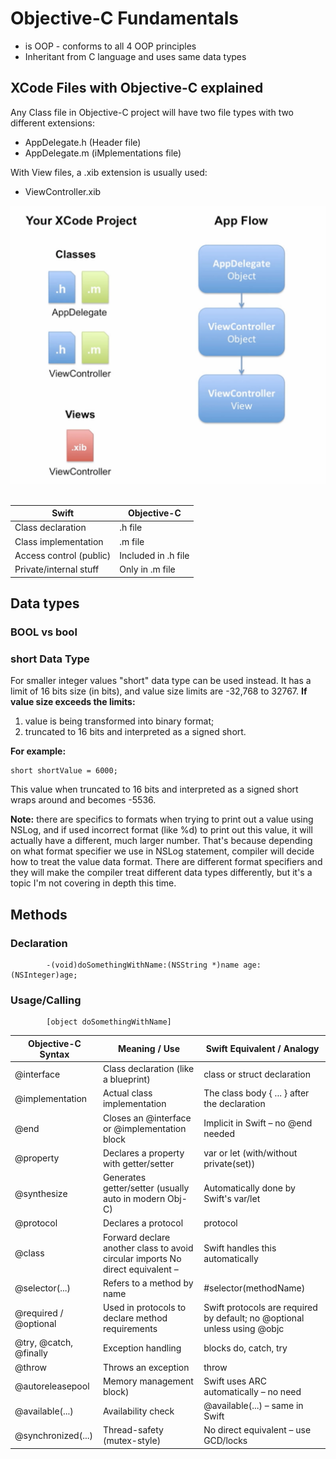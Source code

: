 # Objective-C Fundamentals
* is OOP - conforms to all 4 OOP principles
* Inheritant from C language and uses same data types

## XCode Files with Objective-C explained
Any Class file in Objective-C project will have two file types with two different extensions:
* AppDelegate.h (Header file)
* AppDelegate.m (iMplementations file)

With View files, a .xib extension is usually used:
* ViewController.xib

![](https://github.com/cyberbitrixx/Studying/blob/d50cc6c96570d40ad74c3423586b1115a852cf6b/Objective-C/image.png)
<br></br>

| Swift | Objective-C |
|-|-|
| Class declaration | .h file |
| Class implementation | .m file |
| Access control (public) | Included in .h file |
| Private/internal stuff | Only in .m file |

## Data types
### BOOL vs bool

### short Data Type
For smaller integer values "short" data type can be used instead. It has a limit of 16 bits size (in bits), and value size limits are -32,768 to 32767.
**If value size exceeds the limits:**
1) value is being transformed into binary format;
2) truncated to 16 bits and interpreted as a signed short.

**For example:**
```objc
short shortValue = 6000;
```
This value when truncated to 16 bits and interpreted as a signed short wraps around and becomes -5536.

**Note:** there are specifics to formats when trying to print out a value using NSLog, and if used incorrect format (like %d) to print out this value, it will actually have a different, much larger number. That's because depending on what format specifier we use in NSLog statement, compiler will decide how to treat the value data format. There are different format specifiers and they will make the compiler treat different data types differently, but it's a topic I'm not covering in depth this time.


## Methods
### Declaration
```objc
		-(void)doSomethingWithName:(NSString *)name age:(NSInteger)age;
```

### Usage/Calling
```objc
		[object doSomethingWithName]
```

| Objective-C Syntax | Meaning / Use | 	Swift Equivalent / Analogy |
|-|-|-|
| @interface | Class declaration (like a blueprint) | class or struct declaration |
| @implementation | Actual class implementation | The class body { ... } after the declaration |
| @end | Closes an @interface or @implementation block | Implicit in Swift – no @end needed |
| @property | Declares a property with getter/setter | var or let (with/without private(set)) |
| @synthesize | Generates getter/setter (usually auto in modern Obj-C) | Automatically done by Swift's var/let |
| @protocol | Declares a protocol |  protocol |
| @class | Forward declare another class to avoid circular imports	No direct equivalent – |  Swift handles this automatically |
| @selector(...) | Refers to a method by name |  #selector(methodName) |
| @required / @optional | Used in protocols to declare method requirements |  Swift protocols are required by default; no @optional unless using @objc |
| @try, @catch, @finally | Exception handling | blocks	do, catch, try |
| @throw | Throws an exception | throw |
| @autoreleasepool | Memory management block) | 	Swift uses ARC automatically – no need |
| @available(...) | Availability check | 		@available(...) – same in Swift |
| @synchronized(...) | Thread-safety (mutex-style) | No direct equivalent – use GCD/locks |

	 
		
		
		
		

	
		
		
		
	 
	
	
		
